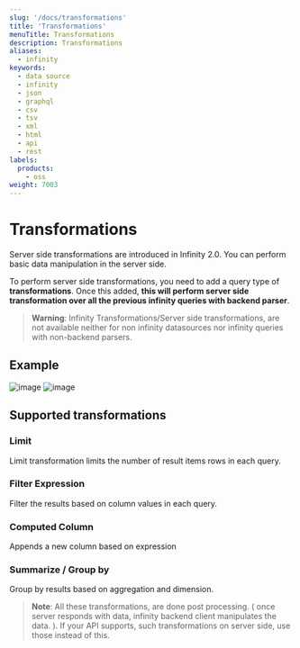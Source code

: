 ```yaml
---
slug: '/docs/transformations'
title: 'Transformations'
menuTitle: Transformations
description: Transformations
aliases:
  - infinity
keywords:
  - data source
  - infinity
  - json
  - graphql
  - csv
  - tsv
  - xml
  - html
  - api
  - rest
labels:
  products:
    - oss
weight: 7003
---
```


# Transformations

Server side transformations are introduced in Infinity 2.0. You can perform basic data manipulation in the server side.

To perform server side transformations, you need to add a query type of **transformations**. Once this added, **this will perform server side transformation over all the previous infinity queries with backend parser**.

> **Warning**: Infinity Transformations/Server side transformations, are not available neither for non infinity datasources nor infinity queries with non-backend parsers.

## Example

![image](https://github.com/grafana/grafana-infinity-datasource/assets/153843/a3116cff-d5eb-4092-83bb-2ca17ec1f052#center)
![image](https://github.com/grafana/grafana-infinity-datasource/assets/153843/bf8b5787-e8b2-4847-95a7-544aa2f4848e#center)

## Supported transformations

### Limit

Limit transformation limits the number of result items rows in each query.

### Filter Expression

Filter the results based on column values in each query.

### Computed Column

Appends a new column based on expression

### Summarize / Group by

Group by results based on aggregation and dimension.

> **Note**: All these transformations, are done post processing. ( once server responds with data, infinity backend client manipulates the data. ). If your API supports, such transformations on server side, use those instead of this.
